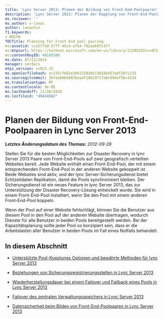```yaml
---
title: 'Lync Server 2013: Planen der Bildung von Front-End-Poolpaaren'
description: 'Lync Server 2013: Planen der Kopplung von Front-End-Pools.'
ms.reviewer: ''
ms.author: v-lanac
author: lanachin
f1.keywords:
- NOCSH
TOCTitle: Planning for Front End pool pairing
ms:assetid: cca5773d-57ff-45ce-a7b4-f82ae697c477
ms:mtpsurl: https://technet.microsoft.com/en-us/library/JJ205293(v=OCS.15)
ms:contentKeyID: 48185508
ms.date: 07/23/2014
manager: serdars
mtps_version: v=OCS.15
ms.openlocfilehash: ac235cf682e286132836e13b34b457adf2bfc233
ms.sourcegitcommit: 36fee89bb887bea4f18b19f17a8c69daf5bc423d
ms.translationtype: MT
ms.contentlocale: de-DE
ms.lasthandoff: 11/26/2020
ms.locfileid: "49424562"
---
```

# <a name="planning-for-front-end-pool-pairing-in-lync-server-2013"></a>Planen der Bildung von Front-End-Poolpaaren in Lync Server 2013

<div data-xmlns="http://www.w3.org/1999/xhtml">

<div class="topic" data-xmlns="http://www.w3.org/1999/xhtml" data-msxsl="urn:schemas-microsoft-com:xslt" data-cs="https://msdn.microsoft.com/">

<div data-asp="https://msdn2.microsoft.com/asp">



</div>

<div id="mainSection">

<div id="mainBody">

<span> </span>

_**Letztes Änderungsdatum des Themas:** 2012-09-28_

Stellen Sie für die besten Möglichkeiten zur Disaster Recovery in lync Server 2013 Paare von Front-End-Pools auf zwei geografisch verteilten Websites bereit. Jede Website enthält einen Front-End-Pool, der mit einem entsprechenden Front-End-Pool in der anderen Website gekoppelt ist. Beide Websites sind aktiv, und der lync Server-Sicherungsdienst bietet Echtzeitdaten Replikation, damit die Pools synchronisiert bleiben. Der Sicherungsdienst ist ein neues Feature in lync Server 2013, das zur Unterstützung der Disaster Recovery-Lösung entwickelt wurde. Sie wird in einem Front-End-Pool installiert, wenn Sie den Pool mit einem anderen Front-End-Pool koppeln.

Wenn der Pool auf einer Website fehlschlägt, können Sie die Benutzer aus diesem Pool in den Pool auf der anderen Website übertragen, wodurch Dienste für alle Benutzer in beiden Pools bereitgestellt werden. Bei der Kapazitätsplanung sollte jeder Pool so konzipiert sein, dass er die Arbeitslasten aller Benutzer in beiden Pools im Fall eines Notfalls behandelt.

<div>

## <a name="in-this-section"></a>In diesem Abschnitt

  - [Unterstützte Pool-Kopplungs Optionen und bewährte Methoden für lync Server 2013](lync-server-2013-supported-pool-pairing-options-and-best-practices.md)

  - [Beziehungen von Sicherungsregistrierungsstellen in Lync Server 2013](lync-server-2013-backup-registrar-relationships.md)

  - [Wiederherstellungsdauer bei einem Failover und Failback eines Pools in Lync Server 2013](lync-server-2013-recovery-time-for-pool-failover-and-pool-failback.md)

  - [Failover des zentralen Verwaltungsspeichers in Lync Server 2013](lync-server-2013-central-management-store-failover.md)

  - [Datensicherheit beim Bilden von Front-End-Poolpaaren in Lync Server 2013](lync-server-2013-front-end-pool-pairing-data-security.md)

</div>

</div>

<span> </span>

</div>

</div>

</div>


